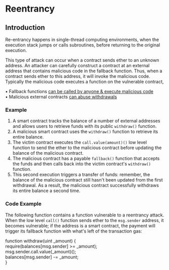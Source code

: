 # Reentrancy

## Introduction

Re-entrancy happens in single-thread computing environments, when the execution stack jumps or calls subroutines, before returning to the original execution.

This type of attack can occur when a contract sends ether to an unknown address. An attacker can carefully construct a contract at an external address that contains malicious code in the fallback function. Thus, when a contract sends ether to this address, it will invoke the malicious code. Typically the malicious code executes a function on the vulnerable contract,

• Fallback functions [can be called by anyone & execute malicious code](https://hackernoon.com/ethernaut-lvl-1-walkthrough-how-to-abuse-the-fallback-function-118057b68b56)  
• Malicious external contracts [can abuse withdrawals](https://medium.com/coinmonks/ethernaut-lvl-9-king-walkthrough-how-bad-contracts-can-abuse-withdrawals-db12754f359b)

### Example

1. A smart contract tracks the balance of a number of external addresses and allows users to retrieve funds with its public `withdraw()` function.  
2. A malicious smart contract uses the `withdraw()` function to retrieve its entire balance.  
3. The victim contract executes the `call.value(amount)()` low level function to send the ether to the malicious contract before updating the balance of the malicious contract.  
4. The malicious contract has a payable `fallback()` function that accepts the funds and then calls back into the victim contract's `withdraw()` function.  
5. This second execution triggers a transfer of funds: remember, the balance of the malicious contract still hasn't been updated from the first withdrawal. As a result, the malicious contract successfully withdraws its entire balance a second time.

### Code Example

The following function contains a function vulnerable to a reentrancy attack. When the low level `call()` function sends ether to the `msg.sender` address, it becomes vulnerable; if the address is a smart contract, the payment will trigger its fallback function with what's left of the transaction gas:

function withdraw\(uint \_amount\) {  
 require\(balances\[msg.sender\] &gt;= \_amount\);  
 msg.sender.call.value\(\_amount\)\(\);  
 balances\[msg.sender\] -= \_amount;  
}

